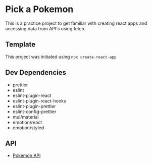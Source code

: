 # Pick a Pokemon

This is a practice project to get familiar with creating react apps and accessing data from API's using fetch.

## Template

This project was initiated using `npx create-react-app`

## Dev Dependencies

- prettier
- eslint
- eslint-plugin-react
- eslint-plugin-react-hooks
- eslint-plugin-prettier
- eslint-config-prettier
- mui/material
- emotion/react
- emotion/styled

## API

- [Pokemon API](https://pokedex-alchemy.herokuapp.com/)
